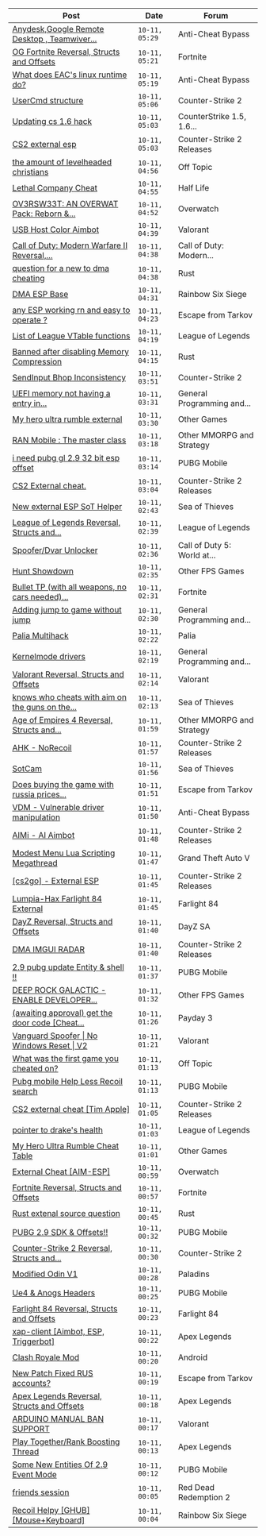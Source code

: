 |Post|Date|Forum|
|----|----|-----|
|[Anydesk,Google Remote Desktop , Teamwiver...](https://www.unknowncheats.me/forum/anti-cheat-bypass/603178-anydesk-google-remote-desktop-teamwiver-mouse.html)|`10-11, 05:29`|Anti-Cheat Bypass|
|[OG Fortnite Reversal, Structs and Offsets](https://www.unknowncheats.me/forum/fortnite/596138-og-fortnite-reversal-structs-offsets.html)|`10-11, 05:21`|Fortnite|
|[What does EAC's linux runtime do?](https://www.unknowncheats.me/forum/anti-cheat-bypass/609947-eacs-linux-runtime.html)|`10-11, 05:19`|Anti-Cheat Bypass|
|[UserCmd structure](https://www.unknowncheats.me/forum/counter-strike-2-a/609902-usercmd-structure.html)|`10-11, 05:06`|Counter-Strike 2|
|[Updating cs 1.6 hack](https://www.unknowncheats.me/forum/counterstrike-1-5-1-6-and-mods/601149-updating-cs-1-6-hack.html)|`10-11, 05:03`|CounterStrike 1.5, 1.6...|
|[CS2 external esp](https://www.unknowncheats.me/forum/counter-strike-2-releases/600259-cs2-external-esp.html)|`10-11, 05:03`|Counter-Strike 2 Releases|
|[the amount of levelheaded christians](https://www.unknowncheats.me/forum/off-topic/610043-amount-levelheaded-christians.html)|`10-11, 04:56`|Off Topic|
|[Lethal Company Cheat](https://www.unknowncheats.me/forum/half-life/609950-lethal-company-cheat.html)|`10-11, 04:55`|Half Life|
|[OV3RSW33T: AN OVERWAT Pack: Reborn &...](https://www.unknowncheats.me/forum/overwatch/603412-ov3rsw33t-overwat-pack-reborn-recoded.html)|`10-11, 04:52`|Overwatch|
|[USB Host Color Aimbot](https://www.unknowncheats.me/forum/valorant/587404-usb-host-color-aimbot.html)|`10-11, 04:39`|Valorant|
|[Call of Duty: Modern Warfare II Reversal,...](https://www.unknowncheats.me/forum/call-of-duty-modern-warfare-ii/514893-call-duty-modern-warfare-ii-reversal-structs-offsets.html)|`10-11, 04:38`|Call of Duty: Modern...|
|[question for a new to dma cheating](https://www.unknowncheats.me/forum/rust/610122-question-dma-cheating.html)|`10-11, 04:38`|Rust|
|[DMA ESP Base](https://www.unknowncheats.me/forum/rainbow-six-siege/609452-dma-esp-base.html)|`10-11, 04:31`|Rainbow Six Siege|
|[any ESP working rn and easy to operate ?](https://www.unknowncheats.me/forum/escape-from-tarkov/609776-esp-rn-easy-operate.html)|`10-11, 04:23`|Escape from Tarkov|
|[List of League VTable functions](https://www.unknowncheats.me/forum/league-of-legends/610073-list-league-vtable-functions.html)|`10-11, 04:19`|League of Legends|
|[Banned after disabling Memory Compression](https://www.unknowncheats.me/forum/rust/610255-banned-disabling-memory-compression.html)|`10-11, 04:15`|Rust|
|[SendInput Bhop Inconsistency](https://www.unknowncheats.me/forum/counter-strike-2-a/609480-sendinput-bhop-inconsistency.html)|`10-11, 03:51`|Counter-Strike 2|
|[UEFI memory not having a entry in...](https://www.unknowncheats.me/forum/general-programming-and-reversing/610249-uefi-memory-entry-mmpfndatabase.html)|`10-11, 03:31`|General Programming and...|
|[My hero ultra rumble external](https://www.unknowncheats.me/forum/other-games/605228-hero-ultra-rumble-external.html)|`10-11, 03:30`|Other Games|
|[RAN Mobile : The master class](https://www.unknowncheats.me/forum/other-mmorpg-and-strategy/610246-ran-mobile-master-class.html)|`10-11, 03:18`|Other MMORPG and Strategy|
|[i need pubg gl 2.9 32 bit esp offset](https://www.unknowncheats.me/forum/pubg-mobile/610245-pubg-gl-2-9-32-bit-esp-offset.html)|`10-11, 03:14`|PUBG Mobile|
|[CS2 External cheat.](https://www.unknowncheats.me/forum/counter-strike-2-releases/603744-cs2-external-cheat.html)|`10-11, 03:04`|Counter-Strike 2 Releases|
|[New external ESP SoT Helper](https://www.unknowncheats.me/forum/sea-of-thieves/581265-external-esp-sot-helper.html)|`10-11, 02:43`|Sea of Thieves|
|[League of Legends Reversal, Structs and...](https://www.unknowncheats.me/forum/league-of-legends/310587-league-legends-reversal-structs-offsets.html)|`10-11, 02:39`|League of Legends|
|[Spoofer/Dvar Unlocker](https://www.unknowncheats.me/forum/call-of-duty-5-world-at-war/609916-spoofer-dvar-unlocker.html)|`10-11, 02:36`|Call of Duty 5: World at...|
|[Hunt Showdown](https://www.unknowncheats.me/forum/other-fps-games/350352-hunt-showdown.html)|`10-11, 02:35`|Other FPS Games|
|[Bullet TP (with all weapons, no cars needed)...](https://www.unknowncheats.me/forum/fortnite/606129-bullet-tp-weapons-cars-og-fn-feature.html)|`10-11, 02:31`|Fortnite|
|[Adding jump to game without jump](https://www.unknowncheats.me/forum/general-programming-and-reversing/610235-adding-jump-game-jump.html)|`10-11, 02:30`|General Programming and...|
|[Palia Multihack](https://www.unknowncheats.me/forum/palia/596326-palia-multihack.html)|`10-11, 02:22`|Palia|
|[Kernelmode drivers](https://www.unknowncheats.me/forum/general-programming-and-reversing/609882-kernelmode-drivers.html)|`10-11, 02:19`|General Programming and...|
|[Valorant Reversal, Structs and Offsets](https://www.unknowncheats.me/forum/valorant/385792-valorant-reversal-structs-offsets.html)|`10-11, 02:14`|Valorant|
|[knows who cheats with aim on the guns on the...](https://www.unknowncheats.me/forum/sea-of-thieves/610232-cheats-aim-guns-ship.html)|`10-11, 02:13`|Sea of Thieves|
|[Age of Empires 4 Reversal, Structs and...](https://www.unknowncheats.me/forum/other-mmorpg-and-strategy/589592-age-empires-4-reversal-structs-offsets.html)|`10-11, 01:59`|Other MMORPG and Strategy|
|[AHK - NoRecoil](https://www.unknowncheats.me/forum/counter-strike-2-releases/600813-ahk-norecoil.html)|`10-11, 01:57`|Counter-Strike 2 Releases|
|[SotCam](https://www.unknowncheats.me/forum/sea-of-thieves/580178-sotcam.html)|`10-11, 01:56`|Sea of Thieves|
|[Does buying the game with russia prices...](https://www.unknowncheats.me/forum/escape-from-tarkov/518072-buying-game-russia-prices.html)|`10-11, 01:51`|Escape from Tarkov|
|[VDM - Vulnerable driver manipulation](https://www.unknowncheats.me/forum/anti-cheat-bypass/609435-vdm-vulnerable-driver-manipulation.html)|`10-11, 01:50`|Anti-Cheat Bypass|
|[AIMi - AI Aimbot](https://www.unknowncheats.me/forum/counter-strike-2-releases/609872-aimi-ai-aimbot.html)|`10-11, 01:48`|Counter-Strike 2 Releases|
|[Modest Menu Lua Scripting Megathread](https://www.unknowncheats.me/forum/grand-theft-auto-v/463868-modest-menu-lua-scripting-megathread.html)|`10-11, 01:47`|Grand Theft Auto V|
|[\[cs2go\] - External ESP](https://www.unknowncheats.me/forum/counter-strike-2-releases/605464-cs2go-external-esp.html)|`10-11, 01:45`|Counter-Strike 2 Releases|
|[Lumpia-Hax Farlight 84 External](https://www.unknowncheats.me/forum/farlight-84-a/609788-lumpia-hax-farlight-84-external.html)|`10-11, 01:45`|Farlight 84|
|[DayZ Reversal, Structs and Offsets](https://www.unknowncheats.me/forum/dayz-sa/104269-dayz-reversal-structs-offsets.html)|`10-11, 01:40`|DayZ SA|
|[DMA IMGUI RADAR](https://www.unknowncheats.me/forum/counter-strike-2-releases/609695-dma-imgui-radar.html)|`10-11, 01:40`|Counter-Strike 2 Releases|
|[2.9 pubg update Entity & shell !!](https://www.unknowncheats.me/forum/pubg-mobile/610071-2-9-pubg-update-entity-shell.html)|`10-11, 01:37`|PUBG Mobile|
|[DEEP ROCK GALACTIC - ENABLE DEVELOPER...](https://www.unknowncheats.me/forum/other-fps-games/609290-deep-rock-galactic-enable-developer-console-cargo-packs-resources-xp.html)|`10-11, 01:32`|Other FPS Games|
|[(awaiting approval) get the door code \[Cheat...](https://www.unknowncheats.me/forum/payday-3-a/609090-awaiting-approval-door-code-cheat-table.html)|`10-11, 01:26`|Payday 3|
|[Vanguard Spoofer \| No Windows Reset \| V2](https://www.unknowncheats.me/forum/valorant/589803-vanguard-spoofer-windows-reset-v2.html)|`10-11, 01:21`|Valorant|
|[What was the first game you cheated on?](https://www.unknowncheats.me/forum/off-topic/328889-game-cheated.html)|`10-11, 01:13`|Off Topic|
|[Pubg mobile Help Less Recoil search](https://www.unknowncheats.me/forum/pubg-mobile/610212-pubg-mobile-help-recoil-search.html)|`10-11, 01:13`|PUBG Mobile|
|[CS2 external cheat \[Tim Apple\]](https://www.unknowncheats.me/forum/counter-strike-2-releases/609206-cs2-external-cheat-tim-apple.html)|`10-11, 01:05`|Counter-Strike 2 Releases|
|[pointer to drake's health](https://www.unknowncheats.me/forum/league-of-legends/610195-pointer-drakes-health.html)|`10-11, 01:03`|League of Legends|
|[My Hero Ultra Rumble Cheat Table](https://www.unknowncheats.me/forum/other-games/604426-hero-ultra-rumble-cheat-table.html)|`10-11, 01:01`|Other Games|
|[External Cheat \[AIM-ESP\]](https://www.unknowncheats.me/forum/overwatch/607405-external-cheat-aim-esp.html)|`10-11, 00:59`|Overwatch|
|[Fortnite Reversal, Structs and Offsets](https://www.unknowncheats.me/forum/fortnite/235061-fortnite-reversal-structs-offsets.html)|`10-11, 00:57`|Fortnite|
|[Rust extenal source question](https://www.unknowncheats.me/forum/rust/610221-rust-extenal-source-question.html)|`10-11, 00:45`|Rust|
|[PUBG 2.9 SDK & Offsets!!](https://www.unknowncheats.me/forum/pubg-mobile/609898-pubg-2-9-sdk-offsets.html)|`10-11, 00:32`|PUBG Mobile|
|[Counter-Strike 2 Reversal, Structs and...](https://www.unknowncheats.me/forum/counter-strike-2-a/576077-counter-strike-2-reversal-structs-offsets.html)|`10-11, 00:30`|Counter-Strike 2|
|[Modified Odin V1](https://www.unknowncheats.me/forum/paladins/585919-modified-odin-v1.html)|`10-11, 00:28`|Paladins|
|[Ue4 & Anogs Headers](https://www.unknowncheats.me/forum/pubg-mobile/610219-ue4-anogs-headers.html)|`10-11, 00:25`|PUBG Mobile|
|[Farlight 84 Reversal, Structs and Offsets](https://www.unknowncheats.me/forum/farlight-84-a/580566-farlight-84-reversal-structs-offsets.html)|`10-11, 00:23`|Farlight 84|
|[xap-client \[Aimbot, ESP, Triggerbot\]](https://www.unknowncheats.me/forum/apex-legends/606842-xap-client-aimbot-esp-triggerbot.html)|`10-11, 00:22`|Apex Legends|
|[Clash Royale Mod](https://www.unknowncheats.me/forum/android/610217-clash-royale-mod.html)|`10-11, 00:20`|Android|
|[New Patch Fixed RUS accounts?](https://www.unknowncheats.me/forum/escape-from-tarkov/610176-patch-fixed-rus-accounts.html)|`10-11, 00:19`|Escape from Tarkov|
|[Apex Legends Reversal, Structs and Offsets](https://www.unknowncheats.me/forum/apex-legends/319804-apex-legends-reversal-structs-offsets.html)|`10-11, 00:18`|Apex Legends|
|[ARDUINO MANUAL BAN SUPPORT](https://www.unknowncheats.me/forum/valorant/609938-arduino-manual-ban-support.html)|`10-11, 00:17`|Valorant|
|[Play Together/Rank Boosting Thread](https://www.unknowncheats.me/forum/apex-legends/353364-play-rank-boosting-thread.html)|`10-11, 00:13`|Apex Legends|
|[Some New Entities Of 2.9 Event Mode](https://www.unknowncheats.me/forum/pubg-mobile/610216-entities-2-9-event-mode.html)|`10-11, 00:12`|PUBG Mobile|
|[friends session](https://www.unknowncheats.me/forum/red-dead-redemption-2-a/610118-friends-session.html)|`10-11, 00:05`|Red Dead Redemption 2|
|[Recoil Helpy \[GHUB\]\[Mouse+Keyboard\]](https://www.unknowncheats.me/forum/rainbow-six-siege/610094-recoil-helpy-ghub-mouse-keyboard.html)|`10-11, 00:04`|Rainbow Six Siege|
